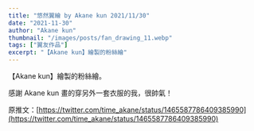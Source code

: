 ```yaml
---
title: "悠然翼繪 by Akane kun 2021/11/30"
date: "2021-11-30"
author: "Akane kun"
thumbnail: "/images/posts/fan_drawing_11.webp"
tags: ["翼友作品"]
excerpt: "【Akane kun】繪製的粉絲繪"
---
```

【Akane kun】繪製的粉絲繪。

感謝 Akane kun 畫的穿另外一套衣服的我，很帥氣！

原推文：[https://twitter.com/time_akane/status/1465587786409385990](https://twitter.com/time_akane/status/1465587786409385990)